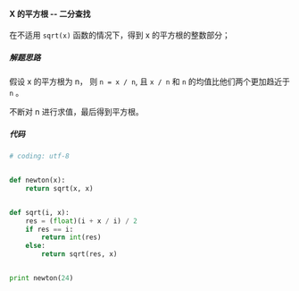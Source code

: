 #### X 的平方根 -- 二分查找

在不适用 `sqrt(x)` 函数的情况下，得到 x 的平方根的整数部分；



##### 解题思路

假设 x 的平方根为 n， 则 `n = x / n`,  且 `x / n`  和 `n` 的均值比他们两个更加趋近于 `n` 。

不断对 n 进行求值，最后得到平方根。

##### 代码

```python
# coding: utf-8


def newton(x):
    return sqrt(x, x)


def sqrt(i, x):
    res = (float)(i + x / i) / 2
    if res == i:
        return int(res)
    else:
        return sqrt(res, x)


print newton(24)

```

